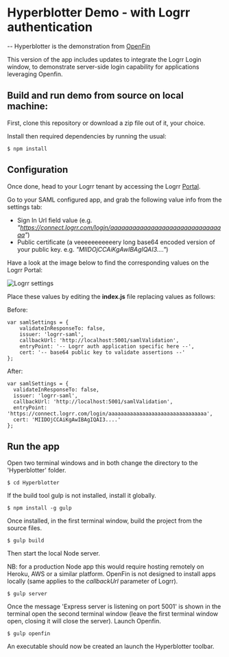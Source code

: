 # Hyperblotter Demo - with Logrr authentication
--
Hyperblotter is the demonstration from [OpenFin](http://openfin.co/)

This version of the app includes updates to integrate the Logrr Login window, to demonstrate server-side login capability for applications leveraging Openfin.

## Build and run demo from source on local machine:

First, clone this repository or download a zip file out of it, your choice.

Install then required dependencies by running the usual:

```
$ npm install
```

## Configuration

Once done, head to your Logrr tenant by accessing the Logrr [Portal].

Go to your SAML configured app, and grab the following value info from the settings tab:
- Sign In Url field value (e.g. *"https://connect.logrr.com/login/aaaaaaaaaaaaaaaaaaaaaaaaaaaaaaaa"*)
- Public certificate (a veeeeeeeeeeery long base64 encoded version of your public key. e.g. *"MIIDOjCCAiKgAwIBAgIQAI3...."*)

Have a look at the image below to find the corresponding values on the Logrr Portal:

![Logrr settings](https://logrrcontent.blob.core.windows.net/images/appSetupProperties.png)

Place these values by editing the **index.js** file replacing values as follows:

Before:
```
var samlSettings = {
    validateInResponseTo: false,
    issuer: 'logrr-saml',
    callbackUrl: 'http://localhost:5001/samlValidation',
    entryPoint: '-- Logrr auth application specific here --',
    cert: '-- base64 public key to validate assertions --'
};
```
After:
```
var samlSettings = {
  validateInResponseTo: false,
  issuer: 'logrr-saml',
  callbackUrl: 'http://localhost:5001/samlValidation',
  entryPoint: 'https://connect.logrr.com/login/aaaaaaaaaaaaaaaaaaaaaaaaaaaaaaaa',
  cert: 'MIIDOjCCAiKgAwIBAgIQAI3....'
};
```
## Run the app

Open two terminal windows and in both change the directory to the 'Hyperblotter' folder.
```
$ cd Hyperblotter
```
If the build tool gulp is not installed, install it globally.
```
$ npm install -g gulp
```
Once installed, in the first terminal window, build the project from the source files.
```
$ gulp build
```
Then start the local Node server.

NB: for a production Node app this would require hosting remotely on Heroku, AWS or a similar platform. OpenFin is not designed to install apps locally (same applies to the *callbackUrl* parameter of Logrr).

```
$ gulp server
```
Once the message 'Express server is listening on port 5001' is shown in the terminal open the second terminal window (leave the first terminal window open, closing it will close the server). Launch Openfin.
```
$ gulp openfin
```
An executable should now be created an launch the Hyperblotter toolbar. 

[Logrr]: http://www.logrr.com
[Portal]: https://portal.logrr.com/

